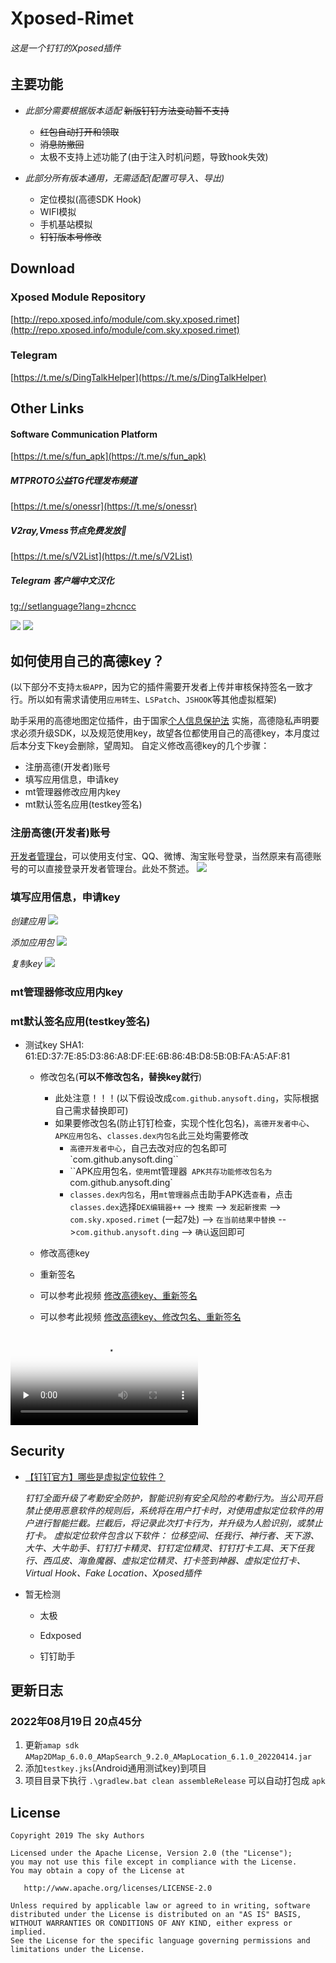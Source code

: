 # Xposed-Rimet

###### 这是一个钉钉的Xposed插件

## 主要功能
+ *此部分需要根据版本适配*  ~~新版钉钉方法变动暂不支持~~
    + ~~红包自动打开和领取~~
    + ~~消息防撤回~~
    + 太极不支持上述功能了(由于注入时机问题，导致hook失效)

+ *此部分所有版本通用，无需适配(配置可导入、导出)*
    + 定位模拟(高德SDK Hook)
    + WIFI模拟
    + 手机基站模拟
    + ~~钉钉版本号修改~~



## Download
### Xposed Module Repository
[http://repo.xposed.info/module/com.sky.xposed.rimet](http://repo.xposed.info/module/com.sky.xposed.rimet)

### Telegram
[https://t.me/s/DingTalkHelper](https://t.me/s/DingTalkHelper)


## Other Links
#### Software Communication Platform
[https://t.me/s/fun_apk](https://t.me/s/fun_apk)

##### MTPROTO公益TG代理发布频道
[https://t.me/s/onessr](https://t.me/s/onessr)

##### V2ray,Vmess节点免费发放🚀
[https://t.me/s/V2List](https://t.me/s/V2List)

##### Telegram 客户端中文汉化
[tg://setlanguage?lang=zhcncc](tg://setlanguage?lang=zhcncc)

![](./screenshot/device-2020-03-25-210922.jpg)
![](./screenshot/device-2020-03-25-211336.jpg)



## 如何使用自己的高德key？
(以下部分不支持`太极APP`，因为它的插件需要开发者上传并审核保持签名一致才行。所以如有需求请使用`应用转生`、`LSPatch`、`JSHOOK`等其他虚拟框架)

助手采用的高德地图定位插件，由于国家[个人信息保护法](https://lbs.amap.com/pages/privacy/) 实施，高德隐私声明要求必须升级SDK，以及规范使用key，故望各位都使用自己的高德key，本月度过后本分支下key会删除，望周知。
自定义修改高德key的几个步骤：
- 注册高德(开发者)账号
- 填写应用信息，申请key
- mt管理器修改应用内key
- mt默认签名应用(testkey签名)

### 注册高德(开发者)账号
[开发者管理台](https://lbs.amap.com/?ref=https://console.amap.com)，可以使用支付宝、QQ、微博、淘宝账号登录，当然原来有高德账号的可以直接登录开发者管理台。此处不赘述。
![](./screenshot/regamap.png)

### 填写应用信息，申请key
*创建应用*
![](./screenshot/addapp1.png)

*添加应用包*
![](./screenshot/addapp2.png)

*复制key*
![](./screenshot/addapp3.png)

### mt管理器修改应用内key
### mt默认签名应用(testkey签名)
- 测试key SHA1: 61:ED:37:7E:85:D3:86:A8:DF:EE:6B:86:4B:D8:5B:0B:FA:A5:AF:81
  
  - 修改包名(**可以不修改包名，替换key就行**)
    - 此处注意！！！(以下假设改成`com.github.anysoft.ding`，实际根据自己需求替换即可)
    - 如果要修改包名(防止钉钉检查，实现个性化包名)，`高德开发者中心`、`APK应用包名`、`classes.dex内包名`此三处均需要修改
      - `高德开发者中心`，自己去改对应的包名即可`com.github.anysoft.ding``
      - ``APK应用包名`，使用`mt管理器` APK共存功能修改包名为`com.github.anysoft.ding`
      - `classes.dex内包名`，用`mt管理器`点击助手APK选`查看`，点击`classes.dex`选择`DEX编辑器++`  --> `搜索` --> `发起新搜索`  --> `com.sky.xposed.rimet` (一起7处) --> `在当前结果中替换` -->`com.github.anysoft.ding` --> `确认`返回即可
  
  - 修改高德key
  - 重新签名 
  - 可以参考此视频  [修改高德key、重新签名](./screenshot/replaceKeyAndSign.mp4) 
  - 可以参考此视频  [修改高德key、修改包名、重新签名](./screenshot/modifypackageandkey.mp4)
  

<video id="video" controls="" preload="none" poster="作者(图片地址)">
<source id="mp4" src="./screenshot/mt.mp4" type="video/mp4">
</video>


## Security

+ [【钉钉官方】哪些是虚拟定位软件？](https://csmobile.alipay.com/detailSolution.htm?knowledgeType=1&scene=dd_kq&questionId=201602254880)

  *钉钉全面升级了考勤安全防护，智能识别有安全风险的考勤行为。当公司开启禁止使用恶意软件的规则后，系统将在用户打卡时，对使用虚拟定位软件的用户进行智能拦截。拦截后，将记录此次打卡行为，并升级为人脸识别，或禁止打卡。*
  *虚拟定位软件包含以下软件：*
  *位移空间、任我行、神行者、天下游、大牛、大牛助手、钉钉打卡精灵、钉钉定位精灵、钉钉打卡工具、天下任我行、西瓜皮、海鱼魔器、虚拟定位精灵、打卡签到神器、虚拟定位打卡、Virtual Hook、Fake Location、Xposed插件*

+ 暂无检测

    + 太极

    + Edxposed

    + 钉钉助手

## 更新日志

### 2022年08月19日 20点45分

1. 更新`amap sdk` `AMap2DMap_6.0.0_AMapSearch_9.2.0_AMapLocation_6.1.0_20220414.jar`
2. 添加`testkey.jks`(Android通用测试key)到项目
3. 项目目录下执行 `.\gradlew.bat clean assembleRelease` 可以自动打包成 `apk`



## License

    Copyright 2019 The sky Authors
    
    Licensed under the Apache License, Version 2.0 (the "License");
    you may not use this file except in compliance with the License.
    You may obtain a copy of the License at
    
       http://www.apache.org/licenses/LICENSE-2.0
    
    Unless required by applicable law or agreed to in writing, software
    distributed under the License is distributed on an "AS IS" BASIS,
    WITHOUT WARRANTIES OR CONDITIONS OF ANY KIND, either express or implied.
    See the License for the specific language governing permissions and
    limitations under the License.

## 
